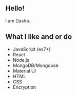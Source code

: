 ## Hello!

I am Dasha.

## What I like and or do

- JavaScript (es7+)
- React
- Node.js
- MongoDB/Mongoose
- Material UI
- HTML
- CSS
- Encryption
